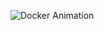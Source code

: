 ![Docker Animation](https://readme-typing-svg.herokuapp.com?font=Fira+Code&size=24&duration=4000&color=00FF00&background=000000&center=true&vCenter=true&width=600&height=50&lines=🐳+Welcome+to+the+Docker+Kastapadandi!;🚀+Build%2C+Run%2C+and+Deploy+with+Docker!)
